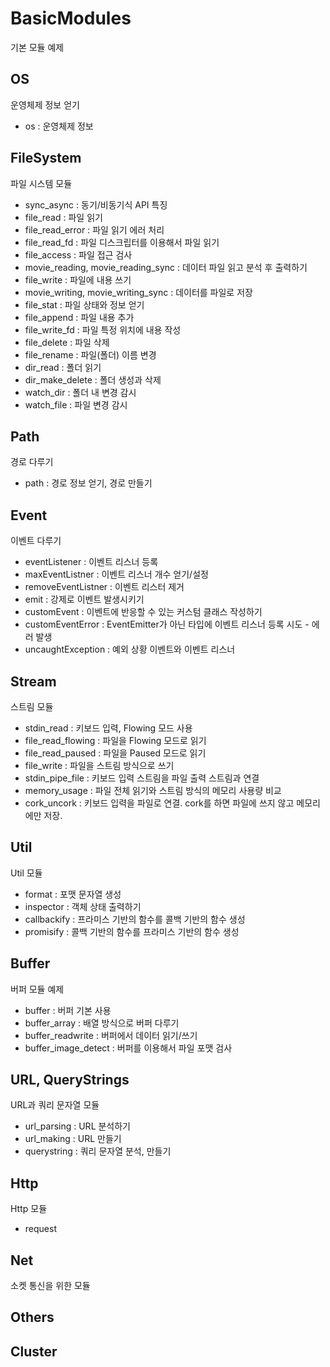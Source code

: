 # BasicModules
기본 모듈 예제

## OS
운영체제 정보 얻기

- os : 운영체제 정보

## FileSystem
파일 시스템 모듈

- sync_async : 동기/비동기식 API 특징
- file_read : 파일 읽기
- file_read_error : 파일 읽기 에러 처리
- file_read_fd : 파일 디스크립터를 이용해서 파일 읽기
- file_access : 파일 접근 검사
- movie_reading, movie_reading_sync : 데이터 파일 읽고 분석 후 출력하기
- file_write : 파일에 내용 쓰기
- movie_writing, movie_writing_sync : 데이터를 파일로 저장
- file_stat : 파일 상태와 정보 얻기
- file_append : 파일 내용 추가
- file_write_fd : 파일 특정 위치에 내용 작성
- file_delete : 파일 삭제
- file_rename : 파일(폴더) 이름 변경
- dir_read : 폴더 읽기
- dir_make_delete : 폴더 생성과 삭제
- watch_dir : 폴더 내 변경 감시
- watch_file : 파일 변경 감시

## Path
경로 다루기

- path : 경로 정보 얻기, 경로 만들기

## Event
이벤트 다루기

- eventListener : 이벤트 리스너 등록
- maxEventListner : 이벤트 리스너 개수 얻기/설정
- removeEventListner : 이벤트 리스터 제거
- emit : 강제로 이벤트 발생시키기
- customEvent : 이벤트에 반응할 수 있는 커스텀 클래스 작성하기
- customEventError : EventEmitter가 아닌 타입에 이벤트 리스너 등록 시도 - 에러 발생
- uncaughtException : 예외 상황 이벤트와 이벤트 리스너


## Stream
스트림 모듈

- stdin_read : 키보드 입력, Flowing 모드 사용
- file_read_flowing : 파일을 Flowing 모드로 읽기
- file_read_paused : 파일을 Paused 모드로 읽기
- file_write : 파일을 스트림 방식으로 쓰기
- stdin_pipe_file : 키보드 입력 스트림을 파일 출력 스트림과 연결
- memory_usage : 파일 전체 읽기와 스트림 방식의 메모리 사용량 비교
- cork_uncork : 키보드 입력을 파일로 연결. cork를 하면 파일에 쓰지 않고 메모리에만 저장.


## Util
Util 모듈

- format : 포맷 문자열 생성
- inspector : 객체 상태 출력하기
- callbackify : 프라미스 기반의 함수를 콜백 기반의 함수 생성
- promisify : 콜백 기반의 함수를 프라미스 기반의 함수 생성



## Buffer
버퍼 모듈 예제

- buffer : 버퍼 기본 사용
- buffer_array : 배열 방식으로 버퍼 다루기
- buffer_readwrite : 버퍼에서 데이터 읽기/쓰기
- buffer_image_detect : 버퍼를 이용해서 파일 포맷 검사



## URL, QueryStrings
URL과 쿼리 문자열 모듈

- url_parsing : URL 분석하기
- url_making : URL 만들기
- querystring : 쿼리 문자열 분석, 만들기

## Http
Http 모듈

- request

## Net
소켓 통신을 위한 모듈

## Others


## Cluster
